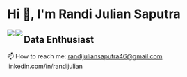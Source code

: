 # Hi 👋, I'm Randi Julian Saputra

<p>
  <img align="left" src="https://github-readme-stats.vercel.app/api?username=randiijulian&show_icons=true&theme=radical">
  <img align="left" src="https://github-readme-stats.vercel.app/api/top-langs/?username=randiijulian&show_icons=true&layout=compact&theme=radical&hide=html,css">
</p>


## **Data Enthusiast**
📫 How to reach me: 
randijuliansaputra46@gmail.com
linkedin.com/in/randijulian
<!--
Here are some ideas to get you started:

- 🔭 I’m currently working on ...
- 🌱 I’m currently learning ...
- 👯 I’m looking to collaborate on ...
- 🤔 I’m looking for help with ...
- 💬 Ask me about ..
-->
